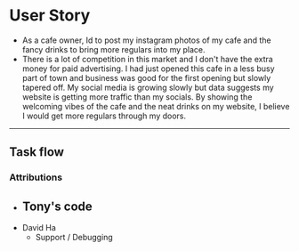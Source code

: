 # User Story
- As a cafe owner, Id to post my instagram photos of my cafe and the fancy drinks to bring more regulars into my place.
- There is a lot of competition in this market and I don't have the extra money for paid advertising. I had just opened this cafe in a less busy part of town and business was good for the first opening but slowly tapered off. My social media is growing slowly but data suggests my website is getting more traffic than my socials. By showing the welcoming vibes of the cafe and the neat drinks on my website, I believe I would get more regulars through my doors.
---
## Task flow 

### Attributions
- Tony's code
  - 
- David Ha
  - Support / Debugging